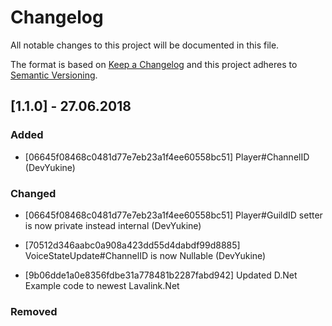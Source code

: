 # Changelog
All notable changes to this project will be documented in this file.

The format is based on [Keep a Changelog](http://keepachangelog.com/en/1.0.0/)
and this project adheres to [Semantic Versioning](http://semver.org/spec/v2.0.0.html).

## [1.1.0] - 27.06.2018

### Added
- [06645f08468c0481d77e7eb23a1f4ee60558bc51] Player#ChannelID (DevYukine)

### Changed
- [06645f08468c0481d77e7eb23a1f4ee60558bc51] Player#GuildID setter is now private instead internal (DevYukine)
- [70512d346aabc0a908a423dd55d4dabdf99d8885] VoiceStateUpdate#ChannelID is now Nullable (DevYukine)

- [9b06dde1a0e8356fdbe31a778481b2287fabd942] Updated D.Net Example code to newest Lavalink.Net

### Removed


